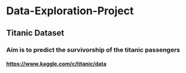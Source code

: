 # Data-Exploration-Project
## Titanic Dataset

### Aim is to predict the survivorship of the titanic passengers
#### https://www.kaggle.com/c/titanic/data